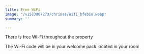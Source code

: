 ```yaml
---
title: Free WiFi
image: "/v1583867273/chrinas/Wifi_bfeb1o.webp"
summary: ''

---
```

There is free Wi-Fi throughout the property

The Wi-Fi code will be in your welcome pack located in your room
